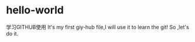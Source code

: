 # hello-world
学习GITHUB使用
It's my first giy-hub file,I will use it to learn the git!
So ,let's do it.
